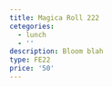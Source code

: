 ```yaml
---
title: Magica Roll 222
cetegories:
  - lunch
  - ''
description: Bloom blah
type: FE22
price: '50'
---
```


